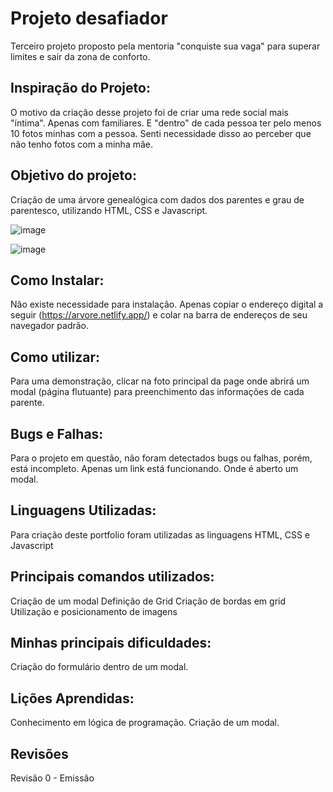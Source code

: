 # Projeto desafiador
Terceiro projeto proposto pela mentoria "conquiste sua vaga" para superar limites e sair da zona de conforto.

## Inspiração do Projeto:
  O motivo da criação desse projeto foi de criar uma rede social mais "íntima". Apenas com familiares. E "dentro" de cada pessoa ter pelo menos 10 fotos minhas com a pessoa. Senti necessidade disso ao perceber que não tenho fotos com a minha mâe.

## Objetivo do projeto: 
  Criação de uma árvore genealógica com dados dos parentes e grau de parentesco, utilizando HTML, CSS e Javascript.
  
  ![image](https://user-images.githubusercontent.com/114194052/196052394-61a437e3-e5f8-47f4-bd05-de0ae06381ea.png)
  
![image](https://user-images.githubusercontent.com/114194052/196052401-2ffbd24f-f3dd-4abf-8301-a22b54915d90.png)

  
## Como Instalar:
  Não existe necessidade para instalação. Apenas copiar o endereço digital a seguir (https://arvore.netlify.app/) e colar na barra de endereços de seu navegador padrão.

## Como utilizar:
  Para uma demonstração, clicar na foto principal da page onde abrirá um modal (página flutuante) para preenchimento das informações de cada parente.
  
## Bugs e Falhas:
  Para o projeto em questão, não foram detectados bugs ou falhas, porém, está incompleto. Apenas um link está funcionando. Onde é aberto um modal.

## Linguagens Utilizadas: 
  Para criação deste portfolio foram utilizadas as linguagens HTML, CSS e Javascript

## Principais comandos utilizados:
  Criação de um modal
  Definição de Grid
  Criação de bordas em grid
  Utilização e posicionamento de imagens

## Minhas principais dificuldades:
  Criação do formulário dentro de um modal. 
  
## Lições Aprendidas:
Conhecimento em lógica de programação.
Criação de um modal.
  
## Revisões
Revisão 0 - Emissão
